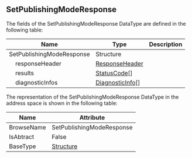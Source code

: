 <!-- datatype -->
## SetPublishingModeResponse
<!-- end of description -->
The fields of the SetPublishingModeResponse DataType are defined in the following table:  

|Name|Type|Description|
|---|---|---|
|SetPublishingModeResponse|Structure||
|&nbsp;&nbsp;&nbsp;&nbsp;responseHeader|[ResponseHeader](../../../Part4/Services/ResponseHeader/readme.md)||
|&nbsp;&nbsp;&nbsp;&nbsp;results|[StatusCode](../../../Part4/DataTypes/StatusCode/readme.md)[]||
|&nbsp;&nbsp;&nbsp;&nbsp;diagnosticInfos|[DiagnosticInfo](../../../Part4/DataTypes/DiagnosticInfo/readme.md)[]||

The representation of the SetPublishingModeResponse DataType in the address space is shown in the following table:  

|Name|Attribute|
|---|---|
|BrowseName|SetPublishingModeResponse|
|IsAbtract|False|
|BaseType|[Structure](../../../Part3/DataTypes/Structure/readme.md)|

